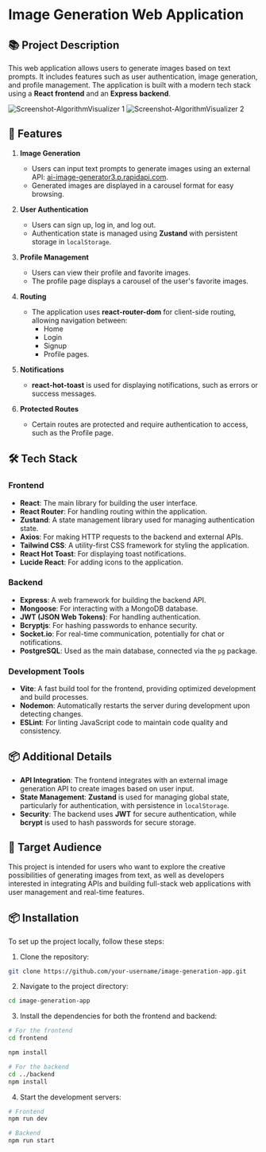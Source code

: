 # Image Generation Web Application

## 📚 Project Description

This web application allows users to generate images based on text prompts. It includes features such as user authentication, image generation, and profile management. The application is built with a modern tech stack using a **React frontend** and an **Express backend**.

![Screenshot-AlgorithmVisualizer 1](https://github.com/user-attachments/assets/93d40a5f-d2b1-4946-831b-974f5965b32d)
![Screenshot-AlgorithmVisualizer 2](https://github.com/user-attachments/assets/06d7e1cb-99f2-4c4e-a4d0-74a996b59d1a)

## 🚀 Features

1. **Image Generation**
   - Users can input text prompts to generate images using an external API: [ai-image-generator3.p.rapidapi.com](https://rapidapi.com).
   - Generated images are displayed in a carousel format for easy browsing.

2. **User Authentication**
   - Users can sign up, log in, and log out.
   - Authentication state is managed using **Zustand** with persistent storage in `localStorage`.

3. **Profile Management**
   - Users can view their profile and favorite images.
   - The profile page displays a carousel of the user's favorite images.

4. **Routing**
   - The application uses **react-router-dom** for client-side routing, allowing navigation between:
     - Home
     - Login
     - Signup
     - Profile pages.

5. **Notifications**
   - **react-hot-toast** is used for displaying notifications, such as errors or success messages.

6. **Protected Routes**
   - Certain routes are protected and require authentication to access, such as the Profile page.

## 🛠️ Tech Stack

### Frontend

- **React**: The main library for building the user interface.
- **React Router**: For handling routing within the application.
- **Zustand**: A state management library used for managing authentication state.
- **Axios**: For making HTTP requests to the backend and external APIs.
- **Tailwind CSS**: A utility-first CSS framework for styling the application.
- **React Hot Toast**: For displaying toast notifications.
- **Lucide React**: For adding icons to the application.

### Backend

- **Express**: A web framework for building the backend API.
- **Mongoose**: For interacting with a MongoDB database.
- **JWT (JSON Web Tokens)**: For handling authentication.
- **Bcryptjs**: For hashing passwords to enhance security.
- **Socket.io**: For real-time communication, potentially for chat or notifications.
- **PostgreSQL**: Used as the main database, connected via the `pg` package.

### Development Tools

- **Vite**: A fast build tool for the frontend, providing optimized development and build processes.
- **Nodemon**: Automatically restarts the server during development upon detecting changes.
- **ESLint**: For linting JavaScript code to maintain code quality and consistency.

## 📦 Additional Details

- **API Integration**: The frontend integrates with an external image generation API to create images based on user input.
- **State Management**: **Zustand** is used for managing global state, particularly for authentication, with persistence in `localStorage`.
- **Security**: The backend uses **JWT** for secure authentication, while **bcrypt** is used to hash passwords for secure storage.

## 🎯 Target Audience

This project is intended for users who want to explore the creative possibilities of generating images from text, as well as developers interested in integrating APIs and building full-stack web applications with user management and real-time features.

## 📦 Installation

To set up the project locally, follow these steps:

1. Clone the repository:

```bash
git clone https://github.com/your-username/image-generation-app.git
```

2. Navigate to the project directory:

```bash
cd image-generation-app
```
3. Install the dependencies for both the frontend and backend:

```bash
# For the frontend
cd frontend

npm install

# For the backend
cd ../backend
npm install
```

4. Start the development servers:
```bash
# Frontend
npm run dev

# Backend
npm run start
```
